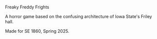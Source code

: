 Freaky Freddy Frights

A horror game based on the confusing architecture of Iowa State's Friley hall.

Made for SE 1860, Spring 2025.
